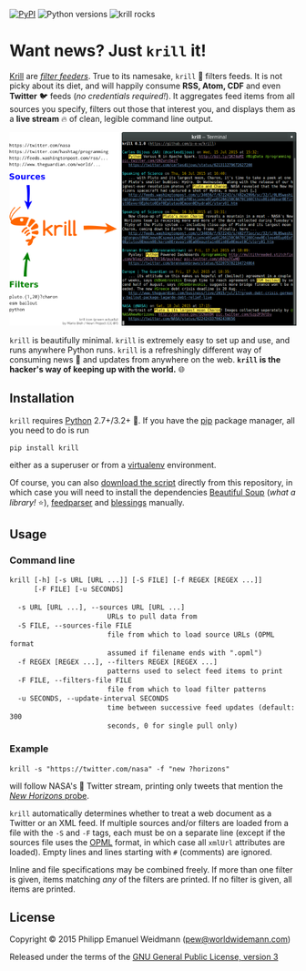 [![PyPI](https://img.shields.io/pypi/v/krill.svg)](https://pypi.python.org/pypi/krill) ![Python versions](https://img.shields.io/pypi/pyversions/krill.svg) ![krill rocks](https://img.shields.io/badge/krill-rocks-ff69b4.svg)


# Want news? Just `krill` it!

[Krill](https://en.wikipedia.org/wiki/Krill) are [*filter feeders*](https://en.wikipedia.org/wiki/Filter_feeder). True to its namesake, `krill` :fried_shrimp: filters feeds. It is not picky about its diet, and will happily consume **RSS, Atom, CDF** and even **Twitter** :bird: feeds (*no credentials required!*). It aggregates feed items from all sources you specify, filters out those that interest you, and displays them as a **live stream** :fire: of clean, legible command line output.

![Screenshot](screenshot.png)

`krill` is beautifully minimal. `krill` is extremely easy to set up and use, and runs anywhere Python runs. `krill` is a refreshingly different way of consuming news :newspaper: and updates from anywhere on the web. **`krill` is the hacker's way of keeping up with the world.** :globe_with_meridians:


## Installation

`krill` requires [Python](https://www.python.org/) 2.7+/3.2+ :snake:. If you have the [pip](https://pip.pypa.io) package manager, all you need to do is run

```
pip install krill
```

either as a superuser or from a [virtualenv](https://virtualenv.pypa.io) environment.

Of course, you can also [download the script](krill/krill.py) directly from this repository, in which case you will need to install the dependencies [Beautiful Soup](http://www.crummy.com/software/BeautifulSoup/) (*what a library!* :star:), [feedparser](https://github.com/kurtmckee/feedparser) and [blessings](https://github.com/erikrose/blessings) manually.


## Usage

### Command line

```
krill [-h] [-s URL [URL ...]] [-S FILE] [-f REGEX [REGEX ...]]
      [-F FILE] [-u SECONDS]

  -s URL [URL ...], --sources URL [URL ...]
                        URLs to pull data from
  -S FILE, --sources-file FILE
                        file from which to load source URLs (OPML format
                        assumed if filename ends with ".opml")
  -f REGEX [REGEX ...], --filters REGEX [REGEX ...]
                        patterns used to select feed items to print
  -F FILE, --filters-file FILE
                        file from which to load filter patterns
  -u SECONDS, --update-interval SECONDS
                        time between successive feed updates (default: 300
                        seconds, 0 for single pull only)
```

### Example

```
krill -s "https://twitter.com/nasa" -f "new ?horizons"
```

will follow NASA's :rocket: Twitter stream, printing only tweets that mention the [*New Horizons* probe](https://en.wikipedia.org/wiki/New_Horizons).

`krill` automatically determines whether to treat a web document as a Twitter or an XML feed. If multiple sources and/or filters are loaded from a file with the `-S` and `-F` tags, each must be on a separate line (except if the sources file uses the [OPML](https://en.wikipedia.org/wiki/OPML) format, in which case all `xmlUrl` attributes are loaded). Empty lines and lines starting with `#` (comments) are ignored.

Inline and file specifications may be combined freely. If more than one filter is given, items matching *any* of the filters are printed. If no filter is given, all items are printed.


## License

Copyright &copy; 2015 Philipp Emanuel Weidmann (<pew@worldwidemann.com>)

Released under the terms of the [GNU General Public License, version 3](https://gnu.org/licenses/gpl.html)
